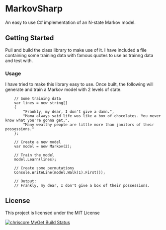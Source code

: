 # MarkovSharp

An easy to use C# implementation of an N-state Markov model.

## Getting Started

Pull and build the class library to make use of it.
I have included a file containing some training data with famous quotes to use as trainng data and test with.

### Usage

I have tried to make this library easy to use. Once built, the following will generate and train a Markov model with 2 levels of state.

```
	// Some training data
	var lines = new string[]
	{
		"Frankly, my dear, I don't give a damn.",
		"Mama always said life was like a box of chocolates. You never know what you're gonna get.",
		"Many wealthy people are little more than janitors of their possessions."
	};
	
	// Create a new model
	var model = new Markov(2);
	
	// Train the model
	model.Learn(lines);
	
	// Create some permutations
	Console.WriteLine(model.Walk(1).First());
	
	// Output:
	// Frankly, my dear, I don't give a box of their possessions.  
```

## License

This project is licensed under the MIT License

[![chriscore MyGet Build Status](https://www.myget.org/BuildSource/Badge/chriscore?identifier=2e1ed033-4736-4537-9a85-1ad807bf13c3)](https://www.myget.org/)